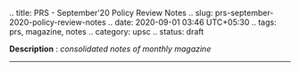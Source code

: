 .. title: PRS - September'20 Policy Review Notes
.. slug: prs-september-2020-policy-review-notes
.. date: 2020-09-01 03:46 UTC+05:30
.. tags: prs, magazine, notes
.. category: upsc
.. status: draft

**Description** : *consolidated notes of monthly magazine*

***
<!-- TEASER_END -->